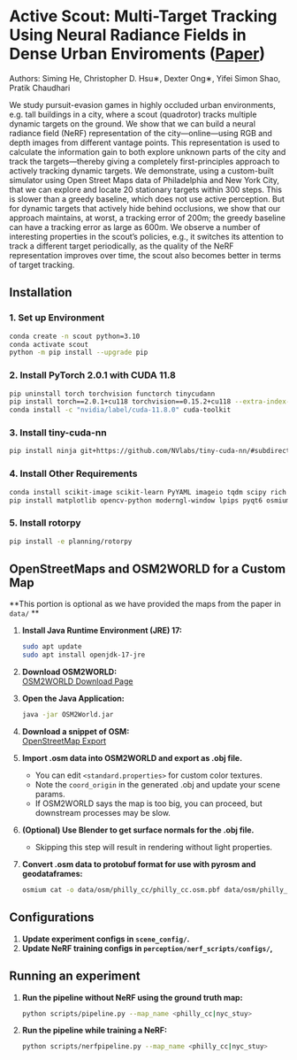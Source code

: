 # Active Scout: Multi-Target Tracking Using Neural Radiance Fields in Dense Urban Enviroments ([Paper](https://arxiv.org/abs/2406.07431))
Authors: Siming He, Christopher D. Hsu∗, Dexter Ong∗, Yifei Simon Shao, Pratik Chaudhari

We study pursuit-evasion games in highly occluded
urban environments, e.g. tall buildings in a city, where a scout
(quadrotor) tracks multiple dynamic targets on the ground.
We show that we can build a neural radiance field (NeRF)
representation of the city—online—using RGB and depth images
from different vantage points. This representation is used to
calculate the information gain to both explore unknown parts
of the city and track the targets—thereby giving a completely
first-principles approach to actively tracking dynamic targets.
We demonstrate, using a custom-built simulator using Open
Street Maps data of Philadelphia and New York City, that we
can explore and locate 20 stationary targets within 300 steps.
This is slower than a greedy baseline, which does not use active
perception. But for dynamic targets that actively hide behind
occlusions, we show that our approach maintains, at worst, a
tracking error of 200m; the greedy baseline can have a tracking
error as large as 600m. We observe a number of interesting
properties in the scout’s policies, e.g., it switches its attention to track a different target periodically, as the quality of the NeRF
representation improves over time, the scout also becomes better
in terms of target tracking.

## Installation

### 1. Set up Environment

```bash
conda create -n scout python=3.10
conda activate scout
python -m pip install --upgrade pip
```

### 2. Install PyTorch 2.0.1 with CUDA 11.8

```bash
pip uninstall torch torchvision functorch tinycudann
pip install torch==2.0.1+cu118 torchvision==0.15.2+cu118 --extra-index-url https://download.pytorch.org/whl/cu118
conda install -c "nvidia/label/cuda-11.8.0" cuda-toolkit
```

### 3. Install tiny-cuda-nn

```bash
pip install ninja git+https://github.com/NVlabs/tiny-cuda-nn/#subdirectory=bindings/torch
```

### 4. Install Other Requirements

```bash
conda install scikit-image scikit-learn PyYAML imageio tqdm scipy rich
pip install matplotlib opencv-python moderngl-window lpips pyqt6 osmium ipdb imgui pywavefront seaborn
```

### 5. Install rotorpy

```bash
pip install -e planning/rotorpy
```

## OpenStreetMaps and OSM2WORLD for a Custom  Map

**This portion is optional as we have provided the maps from the paper in `data/` **

1. **Install Java Runtime Environment (JRE) 17:**
   ```bash
   sudo apt update
   sudo apt install openjdk-17-jre
   ```

2. **Download OSM2WORLD:**  
   [OSM2WORLD Download Page](https://osm2world.org/download/)

3. **Open the Java Application:**
   ```bash
   java -jar OSM2World.jar
   ```

4. **Download a snippet of OSM:**  
   [OpenStreetMap Export](https://www.openstreetmap.org/export#map=16/39.9539/-75.1692)

5. **Import .osm data into OSM2WORLD and export as .obj file.**  
   - You can edit `<standard.properties>` for custom color textures.
   - Note the `coord_origin` in the generated .obj and update your scene params.
   - If OSM2WORLD says the map is too big, you can proceed, but downstream processes may be slow.

6. **(Optional) Use Blender to get surface normals for the .obj file.**  
   - Skipping this step will result in rendering without light properties.

7. **Convert .osm data to protobuf format for use with pyrosm and geodataframes:**
   ```bash
   osmium cat -o data/osm/philly_cc/philly_cc.osm.pbf data/osm/philly_cc/philly_cc.osm
   ```

## Configurations

1. **Update experiment configs in `scene_config/`.**
2. **Update NeRF training configs in `perception/nerf_scripts/configs/`,**

## Running an experiment

1. **Run the pipeline without NeRF using the ground truth map:**
   ```bash
   python scripts/pipeline.py --map_name <philly_cc|nyc_stuy>
   ```

2. **Run the pipeline while training a NeRF:**
   ```bash
   python scripts/nerfpipeline.py --map_name <philly_cc|nyc_stuy>
   ```